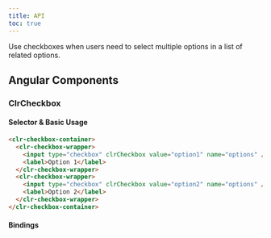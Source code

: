```yaml
---
title: API
toc: true
---
```


Use checkboxes when users need to select multiple options in a list of related options.

## Angular Components

### ClrCheckbox

#### Selector & Basic Usage

```html
<clr-checkbox-container>
  <clr-checkbox-wrapper>
    <input type="checkbox" clrCheckbox value="option1" name="options" />
    <label>Option 1</label>
  </clr-checkbox-wrapper>
  <clr-checkbox-wrapper>
    <input type="checkbox" clrCheckbox value="option2" name="options" />
    <label>Option 2</label>
  </clr-checkbox-wrapper>
</clr-checkbox-container>
```

#### Bindings

<DocComponentApi component="ClrCheckbox" item="bindings" />
<DocComponentApi component="ClrFormCommon" item="bindings" />
